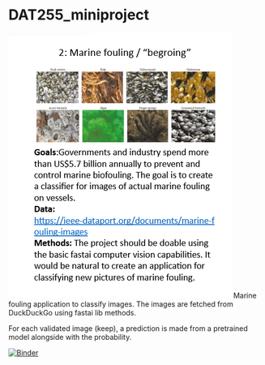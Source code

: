 # DAT255_miniproject
![](assets/mini-project.png)
Marine fouling application to classify images.
The images are fetched from DuckDuckGo using fastai lib methods.

For each validated image (keep), a prediction is made from a pretrained model alongside with the probability.
  
[![Binder](https://mybinder.org/badge_logo.svg)](https://mybinder.org/v2/gh/kmolima/DAT255_miniproject/main)
